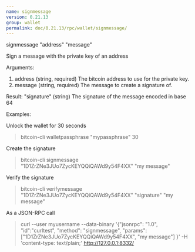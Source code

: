 ```yaml
---
name: signmessage
version: 0.21.13
group: wallet
permalink: doc/0.21.13/rpc/wallet/signmessage/
---
```


signmessage "address" "message"

Sign a message with the private key of an address

Arguments:
1. address    (string, required) The bitcoin address to use for the private key.
2. message    (string, required) The message to create a signature of.

Result:
"signature"          (string) The signature of the message encoded in base 64

Examples:

Unlock the wallet for 30 seconds
> bitcoin-cli walletpassphrase "mypassphrase" 30

Create the signature
> bitcoin-cli signmessage "1D1ZrZNe3JUo7ZycKEYQQiQAWd9y54F4XX" "my message"

Verify the signature
> bitcoin-cli verifymessage "1D1ZrZNe3JUo7ZycKEYQQiQAWd9y54F4XX" "signature" "my message"

As a JSON-RPC call
> curl --user myusername --data-binary '{"jsonrpc": "1.0", "id":"curltest", "method": "signmessage", "params": ["1D1ZrZNe3JUo7ZycKEYQQiQAWd9y54F4XX", "my message"] }' -H 'content-type: text/plain;' http://127.0.0.1:8332/



